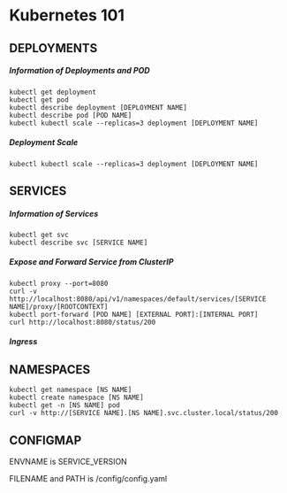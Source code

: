 # Kubernetes 101
## DEPLOYMENTS
##### Information of Deployments and POD
```
kubectl get deployment
kubectl get pod
kubectl describe deployment [DEPLOYMENT NAME]
kubectl describe pod [POD NAME]
kubectl kubectl scale --replicas=3 deployment [DEPLOYMENT NAME]
```
##### Deployment Scale
```
kubectl kubectl scale --replicas=3 deployment [DEPLOYMENT NAME]
```
## SERVICES
##### Information of Services
```
kubectl get svc
kubectl describe svc [SERVICE NAME]
```
##### Expose and Forward Service from ClusterIP
```
kubectl proxy --port=8080
curl -v http://localhost:8080/api/v1/namespaces/default/services/[SERVICE NAME]/proxy/[ROOTCONTEXT]
kubectl port-forward [POD NAME] [EXTERNAL PORT]:[INTERNAL PORT]
curl http://localhost:8080/status/200
```
##### Ingress
## NAMESPACES
```
kubectl get namespace [NS NAME]
kubectl create namespace [NS NAME]
kubectl get -n [NS NAME] pod
curl -v http://[SERVICE NAME].[NS NAME].svc.cluster.local/status/200
```
## CONFIGMAP
ENVNAME is SERVICE_VERSION

FILENAME and PATH is /config/config.yaml